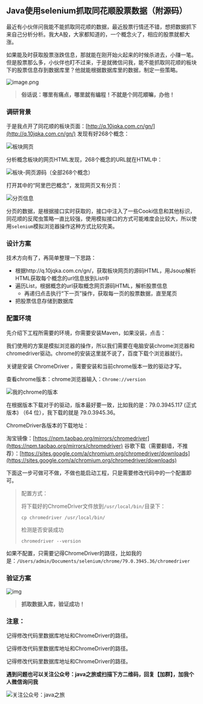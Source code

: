 ## Java使用selenium抓取同花顺股票数据（附源码）

最近有小伙伴问我能不能抓取同花顺的数据，最近股票行情还不错，想把数据抓下来自己分析分析。我大A股，大家都知道的，一个概念火了，相应的股票就都大涨。

如果能及时获取股票涨跌信息，那就能在刚开始火起来的时候杀进去，小赚一笔。但是股票那么多，小伙伴也盯不过来，于是就微信问我，能不能抓取同花顺的板块下的股票信息存到数据库里？他就能根据数据库里的数据，制定一些策略。

![image.png](https://upload-images.jianshu.io/upload_images/2710833-ae3972a6df2388d3.png)

>  **俗话说：哪里有痛点，哪里就有编程！不就是个同花顺嘛，办他！**

### 调研背景

于是我点开了同花顺的板块页面：[http://q.10jqka.com.cn/gn/](http://q.10jqka.com.cn/gn/)
发现有好268个概念：

![板块网页](https://upload-images.jianshu.io/upload_images/2710833-19be71f804afe66c.png)

分析概念板块的网页HTML发现，268个概念的URL就在HTML中：

![板块-网页源码（全部268个概念）](https://upload-images.jianshu.io/upload_images/2710833-672dc72bcc1187cf.png)

打开其中的“阿里巴巴概念”，发现网页又有分页：

![分页信息](https://upload-images.jianshu.io/upload_images/2710833-75dc170c5869e28f.png)

分页的数据，是根据接口实时获取的，接口中注入了一些Cooki信息和其他标识，同花顺的反爬虫策略一直比较强，使用模拟接口的方式可能难度会比较大，所以使用`selenium`模拟浏览器操作这种方式比较完美。

### 设计方案

技术方向有了，再简单整理一下思路：

* 根据http://q.10jqka.com.cn/gn/，获取板块网页的源码HTML，用Jsoup解析HTML获取每个概念的url信息放到List中
* 遍历List，根据概念的url获取概念网页源码HTML，解析股票信息
  * 再递归点击执行“下一页”操作，获取每一页的股票数据，直至尾页
* 把股票信息存储到数据库

### 配置环境

先介绍下工程所需要的环境，你需要安装Maven，如果没装，点击：

我们使用的方案是模拟浏览器的操作，所以我们需要在电脑安装chrome浏览器和chromedriver驱动。chrome的安装这里就不说了，百度下载个浏览器就行。

关键是安装 ChromeDriver ，需要安装和当前chrome版本一致的驱动才写。

查看chrome版本：chrome浏览器输入：`Chrome://version`

![我的chrome的版本](https://upload-images.jianshu.io/upload_images/2710833-d468cab33620ed8e.png)

在根据版本下载对于的驱动，版本最好要一致，比如我的是：79.0.3945.117 (正式版本) （64 位），我下载的就是 79.0.3945.36。

ChromeDriver各版本的下载地址：

淘宝镜像：[https://npm.taobao.org/mirrors/chromedriver](https://npm.taobao.org/mirrors/chromedriver)
谷歌下载（需要翻墙，不推荐）：[https://sites.google.com/a/chromium.org/chromedriver/downloads](https://sites.google.com/a/chromium.org/chromedriver/downloads)

下面这一步可做可不做，不做也能启动工程，只是需要修改代码中的一个配置即可。

> 配置方式：
>
> 将下载好的ChromeDriver文件放到`/usr/local/bin/`目录下：
>
> ```shell
> cp chromedriver /usr/local/bin/
> ```
>
> 检测是否安装成功
>
> ```shell
> chromedriver --version
> ```
>
> 

如果不配置，只需要记得ChromeDriver的路径，比如我的是：`/Users/admin/Documents/selenium/chrome/79.0.3945.36/chromedriver`

### 验证方案

![img](https://mmbiz.qpic.cn/mmbiz_png/EAicxTzPVtvK1dyMkicR4T6GchsbVAkhmbhQOcibVh9sibsr2sU7LiasjBIt1wdNnaF2Uj0RMicFkWtF2IL11hdNy4eA/640)

>  **抓取数据入库，验证成功！**

### 注意：

记得修改代码里数据库地址和ChromeDriver的路径。

记得修改代码里数据库地址和ChromeDriver的路径。

记得修改代码里数据库地址和ChromeDriver的路径。

**遇到问题也可以关注公众号：java之旅或扫描下方二维码，回复【加群】，加我个人微信询问我**

![关注公众号：java之旅](https://upload-images.jianshu.io/upload_images/2710833-917dd89795bb306a.png)

